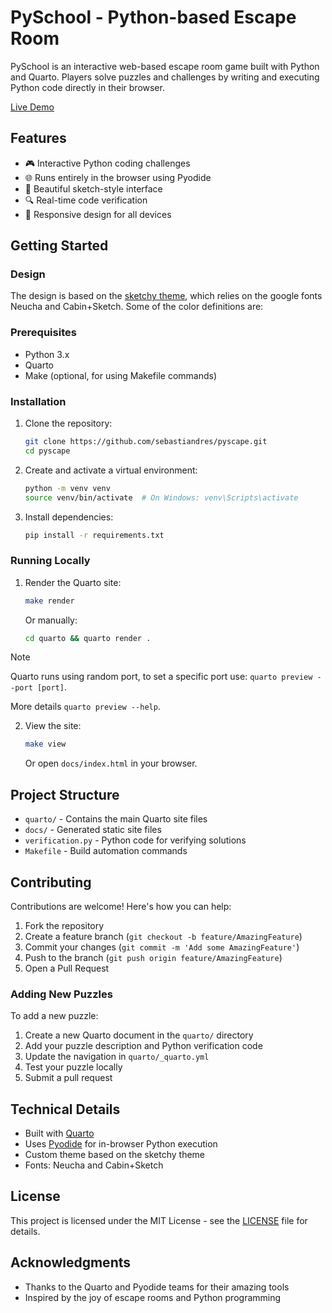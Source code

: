 # PySchool - Python-based Escape Room

PySchool is an interactive web-based escape room game built with Python and Quarto. Players solve puzzles and challenges by writing and executing Python code directly in their browser.

[Live Demo](https://sebastiandres.github.io/pyschool_2025/)


## Features

- 🎮 Interactive Python coding challenges
- 🌐 Runs entirely in the browser using Pyodide
- 🎨 Beautiful sketch-style interface
- 🔍 Real-time code verification
- 📱 Responsive design for all devices

## Getting Started

### Design 

The design is based on the [sketchy theme](https://bootswatch.com/sketchy/), which relies on the google fonts Neucha and Cabin+Sketch.
Some of the color definitions are:


### Prerequisites

- Python 3.x
- Quarto
- Make (optional, for using Makefile commands)

### Installation

1. Clone the repository:
   ```bash
   git clone https://github.com/sebastiandres/pyscape.git
   cd pyscape
   ```

2. Create and activate a virtual environment:
   ```bash
   python -m venv venv
   source venv/bin/activate  # On Windows: venv\Scripts\activate
   ```

3. Install dependencies:
   ```bash
   pip install -r requirements.txt
   ```

### Running Locally

1. Render the Quarto site:
   ```bash
   make render
   ```
   Or manually:
   ```bash
   cd quarto && quarto render .
   ```

> [!NOTE]
>
> Quarto runs using random port, to set a specific port use: `quarto preview --port [port]`.
> 
> More details `quarto preview --help`.

2. View the site:
   ```bash
   make view
   ```
   Or open `docs/index.html` in your browser.

## Project Structure

- `quarto/` - Contains the main Quarto site files
- `docs/` - Generated static site files
- `verification.py` - Python code for verifying solutions
- `Makefile` - Build automation commands

## Contributing

Contributions are welcome! Here's how you can help:

1. Fork the repository
2. Create a feature branch (`git checkout -b feature/AmazingFeature`)
3. Commit your changes (`git commit -m 'Add some AmazingFeature'`)
4. Push to the branch (`git push origin feature/AmazingFeature`)
5. Open a Pull Request

### Adding New Puzzles

To add a new puzzle:

1. Create a new Quarto document in the `quarto/` directory
2. Add your puzzle description and Python verification code
3. Update the navigation in `quarto/_quarto.yml`
4. Test your puzzle locally
5. Submit a pull request

## Technical Details

- Built with [Quarto](https://quarto.org/)
- Uses [Pyodide](https://pyodide.org/) for in-browser Python execution
- Custom theme based on the sketchy theme
- Fonts: Neucha and Cabin+Sketch

## License

This project is licensed under the MIT License - see the [LICENSE](LICENSE) file for details.

## Acknowledgments

- Thanks to the Quarto and Pyodide teams for their amazing tools
- Inspired by the joy of escape rooms and Python programming